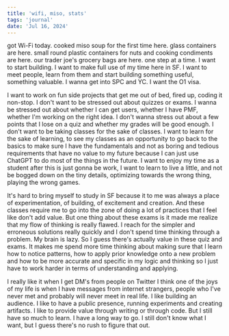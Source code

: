 ```yaml
---
title: 'wifi, miso, stats'
tags: 'journal'
date: 'Jul 16, 2024'
---
```


got Wi-Fi today. cooked miso soup for the first time here. glass containers are here. small round plastic containers for nuts and cooking condiments are here. our trader joe's grocery bags are here. one step at a time. I want to start building. I want to make full use of my time here in SF. I want to meet people, learn from them and start building something useful, something valuable. I wanna get into SPC and YC. I want the O1 visa.

I want to work on fun side projects that get me out of bed, fired up, coding it non-stop. I don't want to be stressed out about quizzes or exams. I wanna be stressed out about whether I can get users, whether I have PMF, whether I'm working on the right idea. I don't wanna stress out about a few points that I lose on a quiz and whether my grades will be good enough. I don't want to be taking classes for the sake of classes. I want to learn for the sake of learning, to see my classes as an opportunity to go back to the basics to make sure I have the fundamentals and not as boring and tedious requirements that have no value to my future because I can just use ChatGPT to do most of the things in the future. I want to enjoy my time as a student after this is just gonna be work, I want to learn to live a little, and not be bogged down on the tiny details, optimizing towards the wrong thing, playing the wrong games.

It's hard to bring myself to study in SF because it to me was always a place of experimentation, of building, of excitement and creation. And these classes require me to go into the zone of doing a lot of practices that I feel like don't add value. But one thing about these exams is it made me realize that my flow of thinking is really flawed. I reach for the simpler and erroneous solutions really quickly and I don't spend time thinking through a problem. My brain is lazy. So I guess there's actually value in these quiz and exams. It makes me spend more time thinking about making sure that I learn how to notice patterns, how to apply prior knowledge onto a new problem and how to be more accurate and specific in my logic and thinking so I just have to work harder in terms of understanding and applying.

I really like it when I get DM's from people on Twitter I think one of the joys of my life is when I have messages from internet strangers, people who I've never met and probably will never meet in real life. I like building an audience. I like to have a public presence, running experiments and creating artifacts. I like to provide value through writing or through code. But I still have so much to learn. I have a long way to go. I still don't know what I want, but I guess there's no rush to figure that out.
